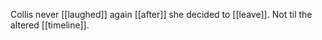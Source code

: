 Collis never [[laughed]] again [[after]] she decided to [[leave]]. Not til the altered [[timeline]].

